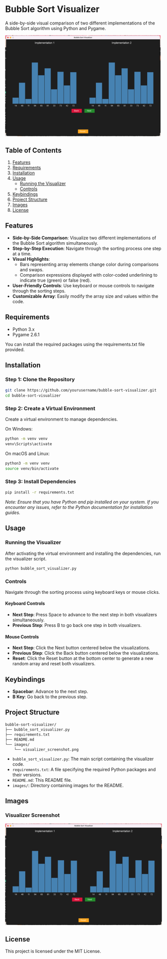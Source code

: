 # Bubble Sort Visualizer

A side-by-side visual comparison of two different implementations of the Bubble Sort algorithm using Python and Pygame.


<img src="images/visualizer_screenshot.png" width="500" alt="Bubble Sort Visualizer Screenshot">

## Table of Contents

1. [Features](#features)
2. [Requirements](#requirements)
3. [Installation](#installation)
4. [Usage](#usage)
   - [Running the Visualizer](#running-the-visualizer)
   - [Controls](#controls)
5. [Keybindings](#keybindings)
6. [Project Structure](#project-structure)
7. [Images](#images)
8. [License](#license)

## Features

- **Side-by-Side Comparison**: Visualize two different implementations of the Bubble Sort algorithm simultaneously.
- **Step-by-Step Execution**: Navigate through the sorting process one step at a time.
- **Visual Highlights**:
  - Bars representing array elements change color during comparisons and swaps.
  - Comparison expressions displayed with color-coded underlining to indicate true (green) or false (red).
- **User-Friendly Controls**: Use keyboard or mouse controls to navigate through the sorting steps.
- **Customizable Array**: Easily modify the array size and values within the code.

## Requirements

- Python 3.x
- Pygame 2.6.1

You can install the required packages using the requirements.txt file provided.

## Installation

### Step 1: Clone the Repository
```bash
git clone https://github.com/yourusername/bubble-sort-visualizer.git
cd bubble-sort-visualizer
```

### Step 2: Create a Virtual Environment

Create a virtual environment to manage dependencies.

On Windows:
```bash
python -m venv venv
venv\Scripts\activate
```

On macOS and Linux:
```bash
python3 -m venv venv
source venv/bin/activate
```

### Step 3: Install Dependencies
```bash
pip install -r requirements.txt
```

*Note: Ensure that you have Python and pip installed on your system. If you encounter any issues, refer to the Python documentation for installation guides.*

## Usage

### Running the Visualizer

After activating the virtual environment and installing the dependencies, run the visualizer script.
```bash
python bubble_sort_visualizer.py
```

### Controls

Navigate through the sorting process using keyboard keys or mouse clicks.

#### Keyboard Controls
- **Next Step**: Press Space to advance to the next step in both visualizers simultaneously.
- **Previous Step**: Press B to go back one step in both visualizers.

#### Mouse Controls
- **Next Step**: Click the Next button centered below the visualizations.
- **Previous Step**: Click the Back button centered below the visualizations.
- **Reset**: Click the Reset button at the bottom center to generate a new random array and reset both visualizers.

## Keybindings
- **Spacebar**: Advance to the next step.
- **B Key**: Go back to the previous step.

## Project Structure
```
bubble-sort-visualizer/
├── bubble_sort_visualizer.py
├── requirements.txt
├── README.md
└── images/
    └── visualizer_screenshot.png
```
- `bubble_sort_visualizer.py`: The main script containing the visualizer code.
- `requirements.txt`: A file specifying the required Python packages and their versions.
- `README.md`: This README file.
- `images/`: Directory containing images for the README.

## Images

### Visualizer Screenshot

![Bubble Sort Visualizer Screenshot](images/visualizer_screenshot.png "Bubble Sort Visualizer in action")

## License

This project is licensed under the MIT License.